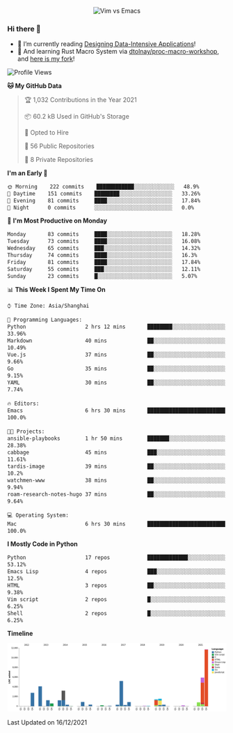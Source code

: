 <p align="center">
    <img src="https://gist.githubusercontent.com/coldnight/e696baffb094e71c96cb302118878eae/raw/40ea5053a6f66cc65f90f437e4173497da225958/banner.gif" alt="Vim vs Emacs" />
</p>

### Hi there 👋

- 📖 I’m currently reading [Designing Data-Intensive Applications](https://www.oreilly.com/library/view/designing-data-intensive-applications/9781491903063/)!
- 🌱 And learning Rust Macro System via [dtolnay/proc-macro-workshop](https://github.com/dtolnay/proc-macro-workshop), and [here is my fork](https://github.com/coldnight/proc-macro-workshop)!

<!--START_SECTION:waka-->
![Profile Views](http://img.shields.io/badge/Profile%20Views-14-blue)

**🐱 My GitHub Data** 

> 🏆 1,032 Contributions in the Year 2021
 > 
> 📦 60.2 kB Used in GitHub's Storage 
 > 
> 💼 Opted to Hire
 > 
> 📜 56 Public Repositories 
 > 
> 🔑 8 Private Repositories  
 > 
**I'm an Early 🐤** 

```text
🌞 Morning    222 commits    ████████████░░░░░░░░░░░░░   48.9% 
🌆 Daytime    151 commits    ████████░░░░░░░░░░░░░░░░░   33.26% 
🌃 Evening    81 commits     ████░░░░░░░░░░░░░░░░░░░░░   17.84% 
🌙 Night      0 commits      ░░░░░░░░░░░░░░░░░░░░░░░░░   0.0%

```
📅 **I'm Most Productive on Monday** 

```text
Monday       83 commits     ████░░░░░░░░░░░░░░░░░░░░░   18.28% 
Tuesday      73 commits     ████░░░░░░░░░░░░░░░░░░░░░   16.08% 
Wednesday    65 commits     ███░░░░░░░░░░░░░░░░░░░░░░   14.32% 
Thursday     74 commits     ████░░░░░░░░░░░░░░░░░░░░░   16.3% 
Friday       81 commits     ████░░░░░░░░░░░░░░░░░░░░░   17.84% 
Saturday     55 commits     ███░░░░░░░░░░░░░░░░░░░░░░   12.11% 
Sunday       23 commits     █░░░░░░░░░░░░░░░░░░░░░░░░   5.07%

```


📊 **This Week I Spent My Time On** 

```text
⌚︎ Time Zone: Asia/Shanghai

💬 Programming Languages: 
Python                   2 hrs 12 mins       ████████░░░░░░░░░░░░░░░░░   33.96% 
Markdown                 40 mins             ██░░░░░░░░░░░░░░░░░░░░░░░   10.49% 
Vue.js                   37 mins             ██░░░░░░░░░░░░░░░░░░░░░░░   9.66% 
Go                       35 mins             ██░░░░░░░░░░░░░░░░░░░░░░░   9.15% 
YAML                     30 mins             ██░░░░░░░░░░░░░░░░░░░░░░░   7.74%

🔥 Editors: 
Emacs                    6 hrs 30 mins       █████████████████████████   100.0%

🐱‍💻 Projects: 
ansible-playbooks        1 hr 50 mins        ███████░░░░░░░░░░░░░░░░░░   28.38% 
cabbage                  45 mins             ███░░░░░░░░░░░░░░░░░░░░░░   11.61% 
tardis-image             39 mins             ██░░░░░░░░░░░░░░░░░░░░░░░   10.2% 
watchmen-www             38 mins             ██░░░░░░░░░░░░░░░░░░░░░░░   9.94% 
roam-research-notes-hugo 37 mins             ██░░░░░░░░░░░░░░░░░░░░░░░   9.64%

💻 Operating System: 
Mac                      6 hrs 30 mins       █████████████████████████   100.0%

```

**I Mostly Code in Python** 

```text
Python                   17 repos            █████████████░░░░░░░░░░░░   53.12% 
Emacs Lisp               4 repos             ███░░░░░░░░░░░░░░░░░░░░░░   12.5% 
HTML                     3 repos             ██░░░░░░░░░░░░░░░░░░░░░░░   9.38% 
Vim script               2 repos             █░░░░░░░░░░░░░░░░░░░░░░░░   6.25% 
Shell                    2 repos             █░░░░░░░░░░░░░░░░░░░░░░░░   6.25%

```


**Timeline**

![Chart not found](https://raw.githubusercontent.com/coldnight/coldnight/master/charts/bar_graph.png) 


 Last Updated on 16/12/2021
<!--END_SECTION:waka-->

